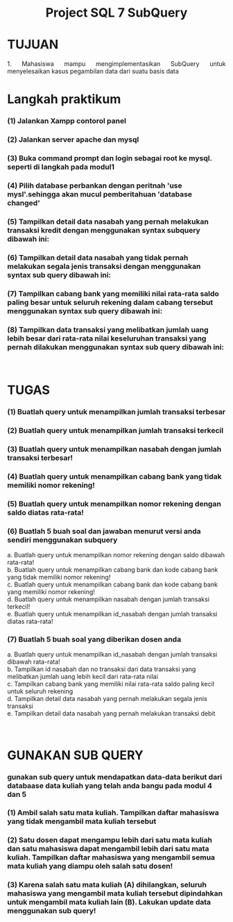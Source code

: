 <h1 align="center">Project SQL 7 SubQuery</h1>
<h1 align="LEFT">TUJUAN</h1>
<p align="justify">
1. Mahasiswa mampu mengimplementasikan SubQuery untuk menyelesaikan kasus pegambilan data dari suatu basis data



</p>

<h1 align="Langkah Praktikum">Langkah praktikum</h1>

<h3> (1) Jalankan Xampp contorol panel</h3>
<h3> (2) Jalankan server apache dan mysql</h3>
<h3> (3) Buka command prompt dan login sebagai root ke mysql. seperti di langkah pada modul1</h3>
<h3> (4) Pilih database perbankan dengan peritnah 'use mysl'.sehingga akan mucul pemberitahuan 'database changed'</h3>
<h3> (5) Tampilkan detail data nasabah yang pernah melakukan transaksi kredit dengan menggunakan syntax subquery dibawah ini:</h3>
<h3> (6) Tampilkan detail data nasabah yang tidak pernah melakukan segala jenis transaksi dengan menggunakan syntax sub query dibawah ini:</h3>
<h3> (7) Tampilkan cabang bank yang memiliki nilai rata-rata saldo paling besar untuk seluruh rekening dalam cabang tersebut menggunakan syntax sub query dibawah ini:</h3> 
<h3> (8) Tampilkan data transaksi yang melibatkan jumlah uang lebih besar dari rata-rata nilai keseluruhan transaksi yang pernah dilakukan menggunakan syntax sub query dibawah ini:</h3>

<br />


<h1>TUGAS</h1>
<h3> (1)  Buatlah query untuk menampilkan jumlah transaksi terbesar</h3>
<h3> (2)  Buatlah query untuk menampilkan jumlah transaksi terkecil</h3>

<h3> (3)  Buatlah query untuk menampilkan nasabah dengan jumlah transaksi terbesar!</h3>


<h3> (4)  Buatlah query untuk menampilkan cabang bank yang tidak memiliki nomor rekening!</h3>
<h3> (5)  Buatlah query untuk menampilkan nomor rekening dengan saldo diatas rata-rata!</h3>
<h3> (6)  Buatlah 5 buah soal dan jawaban menurut versi anda sendiri menggunakan subquery</h3>
<p>
a. Buatlah query untuk menampilkan nomor rekening dengan saldo dibawah rata-rata!
<br/>
b. Buatlah query untuk menampilkan cabang bank dan kode cabang bank yang tidak memiliki
nomor rekening!
<br/>
c. Buatlah query untuk menampilkan cabang bank dan kode cabang bank yang memiliki
nomor rekening!
<br/>
d. Buatlah query untuk menampilkan nasabah dengan jumlah transaksi terkecil!
<br/>
e. Buatlah query untuk menampilkan id_nasabah dengan jumlah transaksi diatas rata-rata!
<br/>

</p>
<h3> (7)  Buatlah 5 buah soal yang diberikan dosen anda</h3>
<p>
a. Buatlah query untuk menampilkan id_nasabah dengan jumlah transaksi dibawah rata-rata!
<br/>
b. Tampilkan id nasabah dan no transaksi dari data transaksi yang melibatkan jumlah uang
lebih kecil dari rata-rata nilai
<br/>
c. Tampilkan cabang bank yang memiliki nilai rata-rata saldo paling kecil untuk seluruh
rekening
<br/>
d. Tampilkan detail data nasabah yang pernah melakukan segala jenis transaksi
<br/>
e. Tampilkan detail data nasabah yang pernah melakukan transaksi debit
<br/>

</p>


<br />


<h1>GUNAKAN SUB QUERY</h1>
<h3>gunakan sub query untuk mendapatkan data-data berikut dari databaase data kuliah yang telah anda bangu pada modul 4 dan 5</h3>
<h3> (1)  Ambil salah satu mata kuliah. Tampilkan daftar mahasiswa yang tidak mengambil mata kuliah
tersebut</h3>
<h3> (2)  Satu dosen dapat mengampu lebih dari satu mata kuliah dan satu mahasiswa dapat mengambil
lebih dari satu mata kuliah. Tampilkan daftar mahasiswa yang mengambil semua mata kuliah
yang diampu oleh salah satu dosen!</h3>
<h3> (3)  Karena salah satu mata kuliah (A) dihilangkan, seluruh mahasiswa yang mengambil mata kuliah
tersebut dipindahkan untuk mengambil mata kuliah lain (B). Lakukan update data
menggunakan sub query!</h3>


